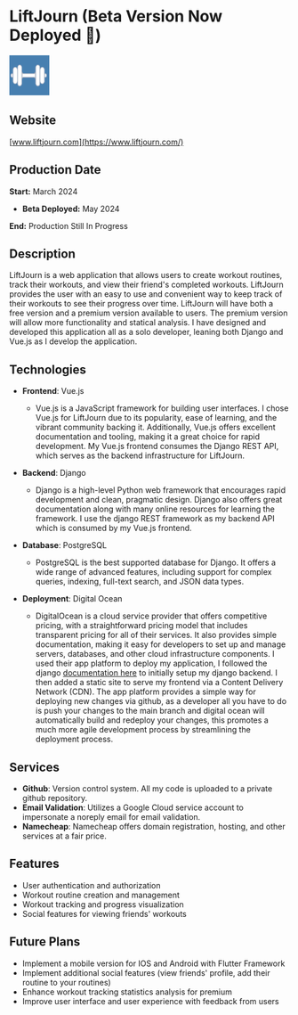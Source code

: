 LiftJourn (Beta Version Now Deployed :tada:)
====

![LiftJourn Logo](/liftjourn_icon.png)


## Website
[www.liftjourn.com](https://www.liftjourn.com/)

## Production Date
**Start:** March 2024

- **Beta Deployed:** May 2024

**End:** Production Still In Progress

## Description
LiftJourn is a web application that allows users to create workout routines, track their workouts, and view their friend's completed workouts. LiftJourn provides the user with an easy to use and convenient way to keep track of their workouts to see their progress over time. LiftJourn will have both a free version and a premium version available to users. The premium version will allow more functionality and statical analysis. I have designed and developed this application all as a solo developer, leaning both Django and Vue.js as I develop the application.

## Technologies

- **Frontend**: Vue.js
  - Vue.js is a JavaScript framework for building user interfaces. I chose Vue.js for LiftJourn due to its popularity, ease of learning, and the vibrant community backing it. Additionally, Vue.js offers excellent documentation and tooling, making it a great choice for rapid development. My Vue.js frontend consumes the Django REST API, which serves as the backend infrastructure for LiftJourn.

- **Backend**: Django
  - Django is a high-level Python web framework that encourages rapid development and clean, pragmatic design. Django also offers great documentation along with many online resources for learning the framework. I use the django REST framework as my backend API which is consumed by my Vue.js frontend. 

- **Database**: PostgreSQL
  - PostgreSQL is the best supported database for Django. It offers a wide range of advanced features, including support for complex queries, indexing, full-text search, and JSON data types.

- **Deployment**: Digital Ocean
  - DigitalOcean is a cloud service provider that offers competitive pricing, with a straightforward pricing model that includes transparent pricing for all of their services. It also provides simple documentation, making it easy for developers to set up and manage servers, databases, and other cloud infrastructure components. I used their app platform to deploy my application, I followed the django [documentation here](https://docs.digitalocean.com/developer-center/deploy-a-django-app-on-app-platform/) to initially setup my django backend. I then added a static site to serve my frontend via a Content Delivery Network (CDN). The app platform provides a simple way for deploying new changes via github, as a developer all you have to do is push your changes to the main branch and digital ocean will automatically build and redeploy your changes, this promotes a much more agile development process by streamlining the deployment process.

## Services
- **Github**: Version control system. All my code is uploaded to a private github repository.
- **Email Validation**: Utilizes a Google Cloud service account to impersonate a noreply email for email validation.
- **Namecheap**: Namecheap offers domain registration, hosting, and other services at a fair price.

## Features
- User authentication and authorization
- Workout routine creation and management
- Workout tracking and progress visualization
- Social features for viewing friends' workouts

## Future Plans
- Implement a mobile version for IOS and Android with Flutter Framework
- Implement additional social features (view friends' profile, add their routine to your routines)
- Enhance workout tracking statistics analysis for premium
- Improve user interface and user experience with feedback from users